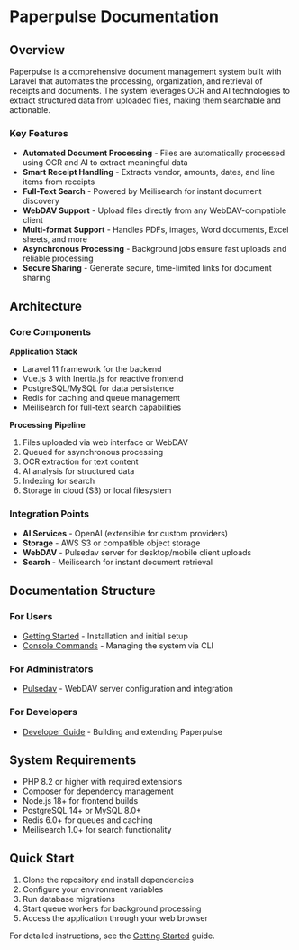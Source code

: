 # Paperpulse Documentation

## Overview

Paperpulse is a comprehensive document management system built with Laravel that automates the processing, organization, and retrieval of receipts and documents. The system leverages OCR and AI technologies to extract structured data from uploaded files, making them searchable and actionable.

### Key Features

- **Automated Document Processing** - Files are automatically processed using OCR and AI to extract meaningful data
- **Smart Receipt Handling** - Extracts vendor, amounts, dates, and line items from receipts
- **Full-Text Search** - Powered by Meilisearch for instant document discovery
- **WebDAV Support** - Upload files directly from any WebDAV-compatible client
- **Multi-format Support** - Handles PDFs, images, Word documents, Excel sheets, and more
- **Asynchronous Processing** - Background jobs ensure fast uploads and reliable processing
- **Secure Sharing** - Generate secure, time-limited links for document sharing

## Architecture

### Core Components

**Application Stack**
- Laravel 11 framework for the backend
- Vue.js 3 with Inertia.js for reactive frontend
- PostgreSQL/MySQL for data persistence
- Redis for caching and queue management
- Meilisearch for full-text search capabilities

**Processing Pipeline**
1. Files uploaded via web interface or WebDAV
2. Queued for asynchronous processing
3. OCR extraction for text content
4. AI analysis for structured data
5. Indexing for search
6. Storage in cloud (S3) or local filesystem

### Integration Points

- **AI Services** - OpenAI (extensible for custom providers)
- **Storage** - AWS S3 or compatible object storage
- **WebDAV** - Pulsedav server for desktop/mobile client uploads
- **Search** - Meilisearch for instant document retrieval

## Documentation Structure

### For Users
- [Getting Started](getting-started.md) - Installation and initial setup
- [Console Commands](cli.md) - Managing the system via CLI

### For Administrators
- [Pulsedav](pulsedav.md) - WebDAV server configuration and integration

### For Developers
- [Developer Guide](developer.md) - Building and extending Paperpulse

## System Requirements

- PHP 8.2 or higher with required extensions
- Composer for dependency management
- Node.js 18+ for frontend builds
- PostgreSQL 14+ or MySQL 8.0+
- Redis 6.0+ for queues and caching
- Meilisearch 1.0+ for search functionality

## Quick Start

1. Clone the repository and install dependencies
2. Configure your environment variables
3. Run database migrations
4. Start queue workers for background processing
5. Access the application through your web browser

For detailed instructions, see the [Getting Started](getting-started.md) guide.

